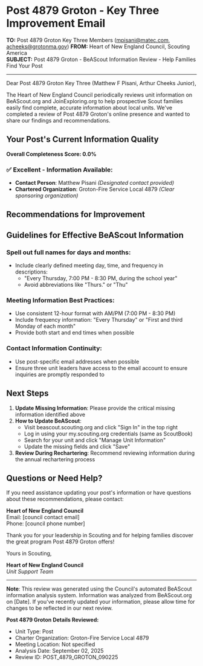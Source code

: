 # Post 4879 Groton - Key Three Improvement Email

**TO:** Post 4879 Groton Key Three Members (mpisani@matec.com, acheeks@grotonma.gov)
**FROM:** Heart of New England Council, Scouting America  
**SUBJECT:** Post 4879 Groton - BeAScout Information Review - Help Families Find Your Post  

---

Dear Post 4879 Groton Key Three (Matthew F Pisani, Arthur  Cheeks Junior),

The Heart of New England Council periodically reviews unit information on BeAScout.org and JoinExploring.org to help prospective Scout families easily find complete, accurate information about local units. We've completed a review of Post 4879 Groton's online presence and wanted to share our findings and recommendations.

## Your Post's Current Information Quality

**Overall Completeness Score: 0.0%**



### ✅ **Excellent - Information Available:**
- **Contact Person**: Matthew Pisani *(Designated contact provided)*
- **Chartered Organization**: Groton-Fire Service Local 4879 *(Clear sponsoring organization)*

## Recommendations for Improvement



## Guidelines for Effective BeAScout Information

### **Spell out full names for days and months:**
- Include clearly defined meeting day, time, and frequency in descriptions:
  - "Every Thursday, 7:00 PM - 8:30 PM, during the school year"
  - Avoid abbreviations like "Thurs." or "Thu"

### **Meeting Information Best Practices:**
- Use consistent 12-hour format with AM/PM (7:00 PM - 8:30 PM)
- Include frequency information: "Every Thursday" or "First and third Monday of each month"
- Provide both start and end times when possible

### **Contact Information Continuity:**
- Use post-specific email addresses when possible
- Ensure three unit leaders have access to the email account to ensure inquiries are promptly responded to

## Next Steps

1. **Update Missing Information**: Please provide the critical missing information identified above
2. **How to Update BeAScout**: 
   - Visit beascout.scouting.org and click "Sign In" in the top right
   - Log in using your my.scouting.org credentials (same as ScoutBook)
   - Search for your unit and click "Manage Unit Information"
   - Update the missing fields and click "Save"
3. **Review During Rechartering**: Recommend reviewing information during the annual rechartering process

## Questions or Need Help?

If you need assistance updating your post's information or have questions about these recommendations, please contact:

**Heart of New England Council**  
Email: [council contact email]  
Phone: [council phone number]

Thank you for your leadership in Scouting and for helping families discover the great program Post 4879 Groton offers!

Yours in Scouting,

**Heart of New England Council**  
*Unit Support Team*

---

**Note**: This review was generated using the Council's automated BeAScout information analysis system. Information was analyzed from BeAScout.org on [Date]. If you've recently updated your information, please allow time for changes to be reflected in our next review.

**Post 4879 Groton Details Reviewed:**
- Unit Type: Post
- Charter Organization: Groton-Fire Service Local 4879  
- Meeting Location: Not specified
- Analysis Date: September 02, 2025
- Review ID: POST_4879_GROTON_090225